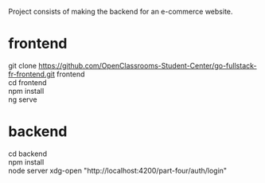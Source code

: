 Project consists of making the backend for an e-commerce website.  

# frontend

git clone https://github.com/OpenClassrooms-Student-Center/go-fullstack-fr-frontend.git frontend  
cd frontend  
npm install  
ng serve  

# backend

cd backend  
npm install   
node server
xdg-open "http://localhost:4200/part-four/auth/login"  